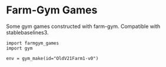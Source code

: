 # Farm-Gym Games

Some gym games constructed with farm-gym. Compatible with stablebaselines3.

```
import farmgym_games
import gym

env = gym_make(id="OldV21Farm1-v0")
```

